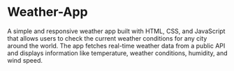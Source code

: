 # Weather-App
A simple and responsive weather app built with HTML, CSS, and JavaScript that allows users to check the current weather conditions for any city around the world. The app fetches real-time weather data from a public API and displays information like temperature, weather conditions, humidity, and wind speed.
